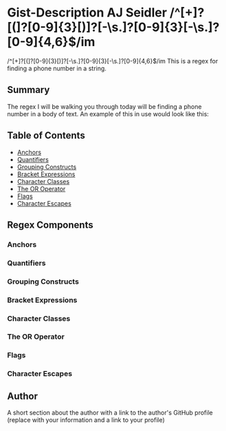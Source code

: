 # Gist-Description AJ Seidler /^[\+]?[(]?[0-9]{3}[)]?[-\s\.]?[0-9]{3}[-\s\.]?[0-9]{4,6}$/im

/^[\+]?[(]?[0-9]{3}[)]?[-\s\.]?[0-9]{3}[-\s\.]?[0-9]{4,6}$/im 
This is a regex for finding a phone number in a string. 

## Summary

The regex I will be walking you through today will be finding a phone number in a body of text. An example of this in use would look like this:






## Table of Contents

- [Anchors](#anchors)
- [Quantifiers](#quantifiers)
- [Grouping Constructs](#grouping-constructs)
- [Bracket Expressions](#bracket-expressions)
- [Character Classes](#character-classes)
- [The OR Operator](#the-or-operator)
- [Flags](#flags)
- [Character Escapes](#character-escapes)

## Regex Components

### Anchors

### Quantifiers

### Grouping Constructs

### Bracket Expressions

### Character Classes

### The OR Operator

### Flags

### Character Escapes

## Author

A short section about the author with a link to the author's GitHub profile (replace with your information and a link to your profile)